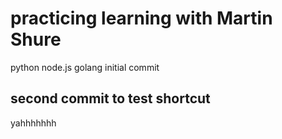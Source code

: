 # practicing learning with Martin Shure

python 
node.js
golang
initial commit

## second commit to test shortcut 

yahhhhhhh